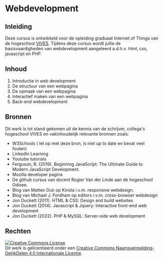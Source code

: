 # Webdevelopment

## Inleiding

Deze cursus is ontwikkeld voor de opleiding graduaat Internet of Things van de hogeschool [VIVES](https://www.vives.be/iot).
Tijdens deze cursus wordt jullie de basisvaardigheden van webdevelopment aangeleerd a.d.h.v. html, css, javascript en PHP.

## Inhoud

1. Introductie in web development
2. De structuur van een webpagina
3. De opmaak van een webpagina
4. Interactief maken van een webpagina
5. Back-end webdevelopment

## Bronnen

Dit werk is tot stand gekomen uit de kennis van de schrijver, collega's hogeschool VIVES en vakinhoudelijk relevante bronnen zoals:

* W3Schools ( let op met deze bron, is niet up to date en bevat veel fouten)
* LinkedIn Learning
* Youtube tutorials
* Ferguson, R. (2019). Beginning JavaScript: The Ultimate Guide to Modern JavaScript Development.
* Mozilla developer pagina
* De github cursus van docent Rogier Van der Linde aan de hogeschool Odisee.
* Blog van Matteo Duò op Kinsta i.v.m. responsive webdesign.
* Blog van Michael J. Fordham op editorx i.v.m. cross-browser webdesign
* Jon Duckett (2011). HTML & CSS: Design and build websites
* Jon Duckett (2014). Javascript & Jquery: Interactive front-end web development
* Jon Duckett (2022). PHP & MySQL: Server-side web development

## Rechten

<a rel="license" href="http://creativecommons.org/licenses/by-sa/4.0/"><img alt="Creative Commons License" style="border-width:0" src="https://i.creativecommons.org/l/by-sa/4.0/88x31.png" /></a><br />Dit werk is gelicentieerd onder een <a rel="license" href="http://creativecommons.org/licenses/by-sa/4.0/">Creative Commons Naamsvermelding-GelijkDelen 4.0 Internationale Licentie</a>.



